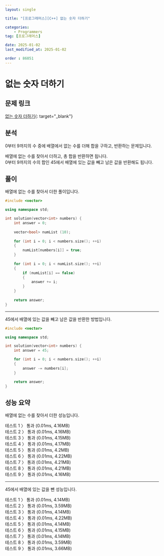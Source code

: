 ```yaml
---
layout: single

title: "[프로그래머스][C++] 없는 숫자 더하기"

categories:
    - Programmers
tag: [프로그래머스]

date: 2025-01-02
last_modified_at: 2025-01-02

order : 86051
---
```


# 없는 숫자 더하기

## 문제 링크

[없는 숫자 더하기](https://school.programmers.co.kr/learn/courses/30/lessons/86051){: target="_blank"}

## 분석

0부터 9까지의 수 중에 배열에서 없는 수를 더해 합을 구하고, 반환하는 문제입니다.


배열에 없는 수를 찾아서 더하고, 총 합을 반환하면 됩니다.  
0부터 9까지의 수의 합인 45에서 배열에 있는 값을 빼고 남은 값을 반환해도 됩니다.

## 풀이

배열에 없는 수를 찾아서 더한 풀이입니다.

```cpp
#include <vector>

using namespace std;

int solution(vector<int> numbers) {
    int answer = 0;
    
    vector<bool> numList (10);
    
    for (int i = 0; i < numbers.size(); ++i)
    {
        numList[numbers[i]] = true;
    }
    
    for (int i = 0; i < numList.size(); ++i)
    {
        if (numList[i] == false)
        {
            answer += i;
        }
    }
    
    return answer;
}
```

---

45에서 배열에 있는 값을 빼고 남은 값을 반환한 방법입니다.

```cpp
#include <vector>

using namespace std;

int solution(vector<int> numbers) {
    int answer = 45;

    for (int i = 0; i < numbers.size(); ++i)
    {
        answer -= numbers[i];
    }

    return answer;
}
```

## 성능 요약

배열에 없는 수를 찾아서 더한 성능입니다.

테스트 1 〉	통과 (0.01ms, 4.16MB)  
테스트 2 〉	통과 (0.01ms, 4.16MB)  
테스트 3 〉	통과 (0.01ms, 4.15MB)  
테스트 4 〉	통과 (0.01ms, 4.17MB)  
테스트 5 〉	통과 (0.01ms, 4.2MB)  
테스트 6 〉	통과 (0.01ms, 4.22MB)  
테스트 7 〉	통과 (0.01ms, 4.21MB)  
테스트 8 〉	통과 (0.01ms, 4.21MB)  
테스트 9 〉	통과 (0.01ms, 4.16MB)  

---

45에서 배열에 있는 값을 뺀 성능입니다.

테스트 1 〉	통과 (0.01ms, 4.14MB)  
테스트 2 〉	통과 (0.01ms, 3.59MB)  
테스트 3 〉	통과 (0.01ms, 4.14MB)  
테스트 4 〉	통과 (0.01ms, 4.22MB)  
테스트 5 〉	통과 (0.01ms, 4.14MB)  
테스트 6 〉	통과 (0.01ms, 4.15MB)  
테스트 7 〉	통과 (0.01ms, 4.14MB)  
테스트 8 〉	통과 (0.01ms, 3.59MB)  
테스트 9 〉	통과 (0.01ms, 3.66MB)